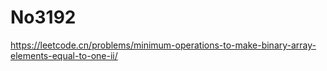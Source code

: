 # No3192

<https://leetcode.cn/problems/minimum-operations-to-make-binary-array-elements-equal-to-one-ii/>
